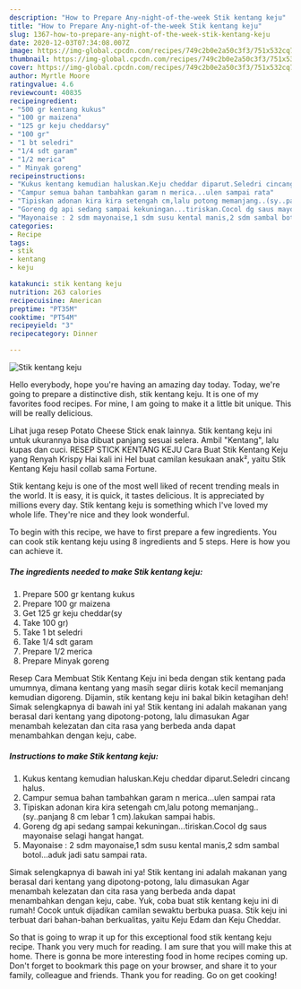 ```yaml
---
description: "How to Prepare Any-night-of-the-week Stik kentang keju"
title: "How to Prepare Any-night-of-the-week Stik kentang keju"
slug: 1367-how-to-prepare-any-night-of-the-week-stik-kentang-keju
date: 2020-12-03T07:34:08.007Z
image: https://img-global.cpcdn.com/recipes/749c2b0e2a50c3f3/751x532cq70/stik-kentang-keju-foto-resep-utama.jpg
thumbnail: https://img-global.cpcdn.com/recipes/749c2b0e2a50c3f3/751x532cq70/stik-kentang-keju-foto-resep-utama.jpg
cover: https://img-global.cpcdn.com/recipes/749c2b0e2a50c3f3/751x532cq70/stik-kentang-keju-foto-resep-utama.jpg
author: Myrtle Moore
ratingvalue: 4.6
reviewcount: 40835
recipeingredient:
- "500 gr kentang kukus"
- "100 gr maizena"
- "125 gr keju cheddarsy"
- "100 gr"
- "1 bt seledri"
- "1/4 sdt garam"
- "1/2 merica"
- " Minyak goreng"
recipeinstructions:
- "Kukus kentang kemudian haluskan.Keju cheddar diparut.Seledri cincang halus."
- "Campur semua bahan tambahkan garam n merica...ulen sampai rata"
- "Tipiskan adonan kira kira setengah cm,lalu potong memanjang..(sy..panjang 8 cm lebar 1 cm).lakukan sampai habis."
- "Goreng dg api sedang sampai kekuningan...tiriskan.Cocol dg saus mayonaise selagi hangat hangat."
- "Mayonaise : 2 sdm mayonaise,1 sdm susu kental manis,2 sdm sambal botol...aduk jadi satu sampai rata."
categories:
- Recipe
tags:
- stik
- kentang
- keju

katakunci: stik kentang keju 
nutrition: 263 calories
recipecuisine: American
preptime: "PT35M"
cooktime: "PT54M"
recipeyield: "3"
recipecategory: Dinner

---
```



![Stik kentang keju](https://img-global.cpcdn.com/recipes/749c2b0e2a50c3f3/751x532cq70/stik-kentang-keju-foto-resep-utama.jpg)

Hello everybody, hope you're having an amazing day today. Today, we're going to prepare a distinctive dish, stik kentang keju. It is one of my favorites food recipes. For mine, I am going to make it a little bit unique. This will be really delicious.

Lihat juga resep Potato Cheese Stick enak lainnya. Stik kentang keju ini untuk ukurannya bisa dibuat panjang sesuai selera. Ambil &#34;Kentang&#34;, lalu kupas dan cuci. RESEP STICK KENTANG KEJU Cara Buat Stik Kentang Keju yang Renyah Krispy Hai kali ini Hel buat camilan kesukaan anak², yaitu Stik Kentang Keju hasil collab sama Fortune.

Stik kentang keju is one of the most well liked of recent trending meals in the world. It is easy, it is quick, it tastes delicious. It is appreciated by millions every day. Stik kentang keju is something which I've loved my whole life. They're nice and they look wonderful.


To begin with this recipe, we have to first prepare a few ingredients. You can cook stik kentang keju using 8 ingredients and 5 steps. Here is how you can achieve it.

<!--inarticleads1-->

##### The ingredients needed to make Stik kentang keju:

1. Prepare 500 gr kentang kukus
1. Prepare 100 gr maizena
1. Get 125 gr keju cheddar(sy
1. Take 100 gr)
1. Take 1 bt seledri
1. Take 1/4 sdt garam
1. Prepare 1/2 merica
1. Prepare  Minyak goreng


Resep Cara Membuat Stik Kentang Keju ini beda dengan stik kentang pada umumnya, dimana kentang yang masih segar diiris kotak kecil memanjang kemudian digoreng. Dijamin, stik kentang keju ini bakal bikin ketagihan deh! Simak selengkapnya di bawah ini ya! Stik kentang ini adalah makanan yang berasal dari kentang yang dipotong-potong, lalu dimasukan Agar menambah kelezatan dan cita rasa yang berbeda anda dapat menambahkan dengan keju, cabe. 

<!--inarticleads2-->

##### Instructions to make Stik kentang keju:

1. Kukus kentang kemudian haluskan.Keju cheddar diparut.Seledri cincang halus.
1. Campur semua bahan tambahkan garam n merica...ulen sampai rata
1. Tipiskan adonan kira kira setengah cm,lalu potong memanjang..(sy..panjang 8 cm lebar 1 cm).lakukan sampai habis.
1. Goreng dg api sedang sampai kekuningan...tiriskan.Cocol dg saus mayonaise selagi hangat hangat.
1. Mayonaise : 2 sdm mayonaise,1 sdm susu kental manis,2 sdm sambal botol...aduk jadi satu sampai rata.


Simak selengkapnya di bawah ini ya! Stik kentang ini adalah makanan yang berasal dari kentang yang dipotong-potong, lalu dimasukan Agar menambah kelezatan dan cita rasa yang berbeda anda dapat menambahkan dengan keju, cabe. Yuk, coba buat stik kentang keju ini di rumah! Cocok untuk dijadikan camilan sewaktu berbuka puasa. Stik keju ini terbuat dari bahan-bahan berkualitas, yaitu Keju Edam dan Keju Cheddar. 

So that is going to wrap it up for this exceptional food stik kentang keju recipe. Thank you very much for reading. I am sure that you will make this at home. There is gonna be more interesting food in home recipes coming up. Don't forget to bookmark this page on your browser, and share it to your family, colleague and friends. Thank you for reading. Go on get cooking!
